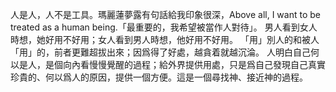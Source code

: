 人是人，人不是工具。瑪麗蓮夢露有句話給我印象很深，Above all, I want to be treated as a human being.「最重要的，我希望被當作人對待」。
男人看到女人時想，她好用不好用；女人看到男人時想，他好用不好用。
「用」別人的和被人「用」的，前者更難超拔出來；因爲得了好處，越貪着就越沉淪。
人明白自己何以是人，是個向內看慢慢覺醒的過程；給外界提供用處，只是爲自己發現自己真實珍貴的、何以爲人的原因，提供一個方便。這是一個尋找神、接近神的過程。